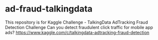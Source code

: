 # ad-fraud-talkingdata
This repository is for Kaggle Challenge - TalkingData AdTracking Fraud Detection Challenge Can you detect fraudulent click traffic for mobile app ads? https://www.kaggle.com/c/talkingdata-adtracking-fraud-detection
